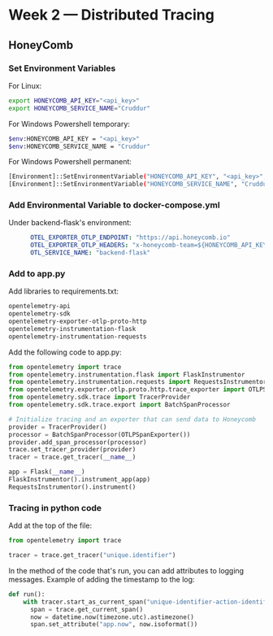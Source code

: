 # Week 2 — Distributed Tracing
## HoneyComb
### Set Environment Variables
For Linux:
```sh
export HONEYCOMB_API_KEY="<api_key>"
export HONEYCOMB_SERVICE_NAME="Cruddur"
```
For Windows Powershell temporary:
```sh
$env:HONEYCOMB_API_KEY = "<api_key>"
$env:HONEYCOMB_SERVICE_NAME = "Cruddur"
```
For Windows Powershell permanent:
```sh
[Environment]::SetEnvironmentVariable("HONEYCOMB_API_KEY", "<api_key>", "User")
[Environment]::SetEnvironmentVariable("HONEYCOMB_SERVICE_NAME", "Cruddur", "User")
```

### Add Environmental Variable to docker-compose.yml
Under backend-flask's environment:
```yml
      OTEL_EXPORTER_OTLP_ENDPOINT: "https://api.honeycomb.io"
      OTEL_EXPORTER_OTLP_HEADERS: "x-honeycomb-team=${HONEYCOMB_API_KEY}"
      OTL_SERVICE_NAME: "backend-flask"
```

### Add to app.py
Add libraries to requirements.txt:
```sh
opentelemetry-api 
opentelemetry-sdk 
opentelemetry-exporter-otlp-proto-http 
opentelemetry-instrumentation-flask 
opentelemetry-instrumentation-requests
```
Add the following code to app.py:
```python
from opentelemetry import trace
from opentelemetry.instrumentation.flask import FlaskInstrumentor
from opentelemetry.instrumentation.requests import RequestsInstrumentor
from opentelemetry.exporter.otlp.proto.http.trace_exporter import OTLPSpanExporter
from opentelemetry.sdk.trace import TracerProvider
from opentelemetry.sdk.trace.export import BatchSpanProcessor

# Initialize tracing and an exporter that can send data to Honeycomb
provider = TracerProvider()
processor = BatchSpanProcessor(OTLPSpanExporter())
provider.add_span_processor(processor)
trace.set_tracer_provider(provider)
tracer = trace.get_tracer(__name__)

app = Flask(__name__)
FlaskInstrumentor().instrument_app(app)
RequestsInstrumentor().instrument()
```

### Tracing in python code
Add at the top of the file:
```python
from opentelemetry import trace

tracer = trace.get_tracer("unique.identifier")
```
In the method of the code that's run, you can add attributes to logging messages.
Example of adding the timestamp to the log:
```python
def run():
    with tracer.start_as_current_span("unique-identifier-action-identifier"):
      span = trace.get_current_span()
      now = datetime.now(timezone.utc).astimezone()
      span.set_attribute("app.now", now.isoformat())
```